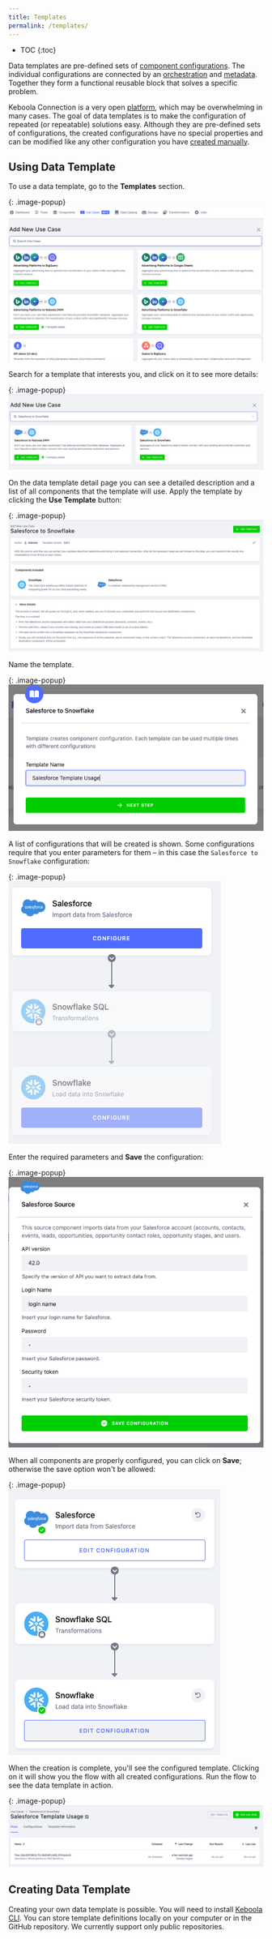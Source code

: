 ```yaml
---
title: Templates
permalink: /templates/
---
```


* TOC
{:toc}

Data templates are pre-defined sets of [component configurations](/components/). The individual configurations are connected 
by an [orchestration](/orchestrator/) and [metadata](/storage/tables/#metadata). Together they form a functional reusable block
that solves a specific problem. 

Keboola Connection is a very open [platform](/overview), which may be overwhelming in many cases. 
The goal of data templates is to make the configuration of repeated (or repeatable) solutions easy. 
Although they are pre-defined sets of configurations, the created configurations have no special properties and 
can be modified like any other configuration you have [created manually](/components/#creating-component-configuration).

## Using Data Template
To use a data template, go to the **Templates** section. 

{: .image-popup}
![Screenshot - Data Templates Intro](/templates/1.png)

Search for a template that interests you, and click on it to see more details:

{: .image-popup}
![Screenshot - Data Templates Intro](/templates/2.png)

On the data template detail page you can see a detailed description and a list of all components that the template will use. 
Apply the template by clicking the **Use Template** button:

{: .image-popup}
![Screenshot - Data Templates Detail](/templates/3.png)

Name the template.

{: .image-popup}
![Screenshot - Data Templates Detail](/templates/4.png)

A list of configurations that will be created is shown. Some configurations require that you enter parameters for them – 
in this case the `Salesforce to Snowflake` configuration:

{: .image-popup}
![Screenshot - Configure Data Template](/templates/5.png)

Enter the required parameters and **Save** the configuration:

{: .image-popup}
![Screenshot - Configure Salesforce](/templates/7.png)

When all components are properly configured, you can click on **Save**; otherwise the save option won't be allowed:

{: .image-popup}
![Screenshot - Use Template when all is Configured](/templates/8.png)

When the creation is complete, you'll see the configured template. Clicking on it will show you the flow 
with all created configurations. Run the flow to see the data template in action.

{: .image-popup}
![Screenshot - Use Data Template](/templates/9.png)

## Creating Data Template
Creating your own data template is possible. You will need to install [Keboola CLI](https://developers.keboola.com/cli/). You can store template definitions locally
on your computer or in the GitHub repository. We currently support only public repositories. 
